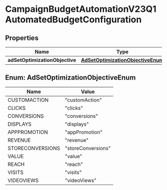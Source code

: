 

# CampaignBudgetAutomationV23Q1AutomatedBudgetConfiguration


## Properties

| Name | Type | Description | Notes |
|------------ | ------------- | ------------- | -------------|
|**adSetOptimizationObjective** | [**AdSetOptimizationObjectiveEnum**](#AdSetOptimizationObjectiveEnum) |  |  [optional] |



## Enum: AdSetOptimizationObjectiveEnum

| Name | Value |
|---- | -----|
| CUSTOMACTION | &quot;customAction&quot; |
| CLICKS | &quot;clicks&quot; |
| CONVERSIONS | &quot;conversions&quot; |
| DISPLAYS | &quot;displays&quot; |
| APPPROMOTION | &quot;appPromotion&quot; |
| REVENUE | &quot;revenue&quot; |
| STORECONVERSIONS | &quot;storeConversions&quot; |
| VALUE | &quot;value&quot; |
| REACH | &quot;reach&quot; |
| VISITS | &quot;visits&quot; |
| VIDEOVIEWS | &quot;videoViews&quot; |



